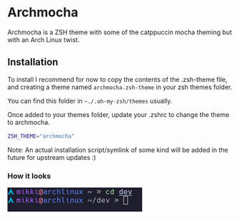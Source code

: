 # Archmocha

Archmocha is a ZSH theme with some of the catppuccin mocha theming but with an Arch Linux twist.

## Installation

To install I recommend for now to copy the contents of the .zsh-theme file, and creating a theme named `archmocha.zsh-theme` in your zsh themes folder.

You can find this folder in `~./.oh-my-zsh/themes` usually.

Once added to your themes folder, update your .zshrc to change the theme to archmocha.

```zsh
ZSH_THEME="archmocha"
```

Note: An actual installation script/symlink of some kind will be added in the future for upstream updates :)

### How it looks

![Prompt look](./assets/prompt_look.png)
